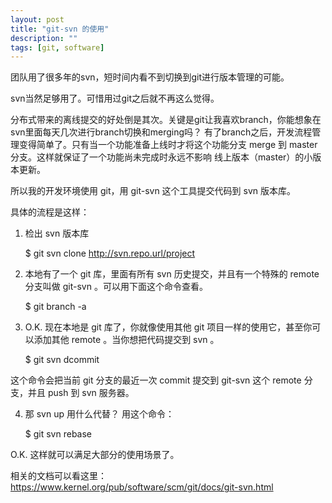 ```yaml
---
layout: post
title: "git-svn 的使用"
description: ""
tags: [git, software]
---
```


团队用了很多年的svn，短时间内看不到切换到git进行版本管理的可能。

svn当然足够用了。可惜用过git之后就不再这么觉得。

分布式带来的离线提交的好处倒是其次。关键是git让我喜欢branch，你能想象在svn里面每天几次进行branch切换和merging吗？ 有了branch之后，开发流程管理变得简单了。只有当一个功能准备上线时才将这个功能分支 merge 到 master 分支。这样就保证了一个功能尚未完成时永远不影响 线上版本（master）的小版本更新。

所以我的开发环境使用 git，用 git-svn 这个工具提交代码到 svn 版本库。

具体的流程是这样：

1. 检出 svn 版本库

    $ git svn clone http://svn.repo.url/project

2. 本地有了一个 git 库，里面有所有 svn 历史提交，并且有一个特殊的 remote 分支叫做 git-svn 。可以用下面这个命令查看。

    $ git branch -a

3. O.K. 现在本地是 git 库了，你就像使用其他 git 项目一样的使用它，甚至你可以添加其他 remote 。当你想把代码提交到 svn 。

    $ git svn dcommit

这个命令会把当前 git 分支的最近一次 commit 提交到 git-svn 这个 remote 分支，并且 push 到 svn 服务器。

4. 那 svn up 用什么代替？ 用这个命令：

    $ git svn rebase

O.K. 这样就可以满足大部分的使用场景了。

相关的文档可以看这里： https://www.kernel.org/pub/software/scm/git/docs/git-svn.html
